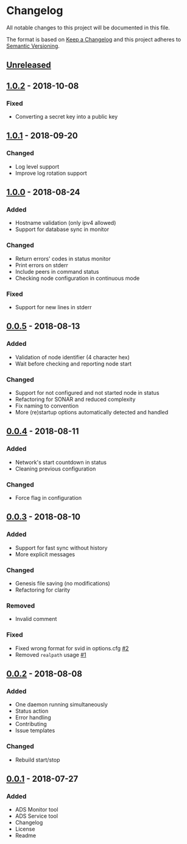 # Changelog
All notable changes to this project will be documented in this file.

The format is based on [Keep a Changelog](https://keepachangelog.com/en/1.0.0/)
and this project adheres to [Semantic Versioning](https://semver.org/spec/v2.0.0.html).

## [Unreleased]

## [1.0.2] - 2018-10-08
### Fixed
- Converting a secret key into a public key

## [1.0.1] - 2018-09-20
### Changed
- Log level support
- Improve log rotation support

## [1.0.0] - 2018-08-24
### Added
- Hostname validation (only ipv4 allowed)
- Support for database sync in monitor

### Changed
- Return errors' codes in status monitor
- Print errors on stderr
- Include peers in command status
- Checking node configuration in continuous mode

### Fixed
- Support for new lines in stderr

## [0.0.5] - 2018-08-13
### Added
- Validation of node identifier (4 character hex)
- Wait before checking and reporting node start

### Changed
- Support for not configured and not started node in status
- Refactoring for SONAR and reduced complexity
- Fix naming to convention
- More (re)startup options automatically detected and handled

## [0.0.4] - 2018-08-11
### Added
- Network's start countdown in status
- Cleaning previous configuration

### Changed
- Force flag in configuration

## [0.0.3] - 2018-08-10
### Added
- Support for fast sync without history
- More explicit messages

### Changed
- Genesis file saving (no modifications)
- Refactoring for clarity

### Removed
- Invalid comment

### Fixed
- Fixed wrong format for svid in options.cfg [#2]
- Removed `realpath` usage [#1]

## [0.0.2] - 2018-08-08
### Added
- One daemon running simultaneously
- Status action
- Error handling
- Contributing
- Issue templates

### Changed
- Rebuild start/stop

## [0.0.1] - 2018-07-27
### Added
- ADS Monitor tool
- ADS Service tool
- Changelog
- License
- Readme

[Unreleased]: https://github.com/adshares/ads-tools/compare/v1.0.2...HEAD

[1.0.2]: https://github.com/adshares/ads-tools/compare/v1.0.1...v1.0.2
[1.0.1]: https://github.com/adshares/ads-tools/compare/v1.0.0...v1.0.1
[1.0.0]: https://github.com/adshares/ads-tools/compare/v0.0.5...v1.0.0
[0.0.5]: https://github.com/adshares/ads-tools/compare/v0.0.4...v0.0.5
[0.0.4]: https://github.com/adshares/ads-tools/compare/v0.0.3...v0.0.4
[0.0.3]: https://github.com/adshares/ads-tools/compare/v0.0.2...v0.0.3
[0.0.2]: https://github.com/adshares/ads-tools/compare/v0.0.1...v0.0.2
[0.0.1]: https://github.com/adshares/ads-tools/releases/tag/v0.0.1

[#1]: https://github.com/adshares/ads-tools/issues/1
[#2]: https://github.com/adshares/ads-tools/issues/2

